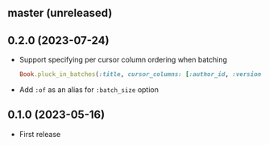 ## master (unreleased)

## 0.2.0 (2023-07-24)

- Support specifying per cursor column ordering when batching

  ```ruby
  Book.pluck_in_batches(:title, cursor_columns: [:author_id, :version], order: [:asc, :desc])
  ```

- Add `:of` as an alias for `:batch_size` option

## 0.1.0 (2023-05-16)

- First release

